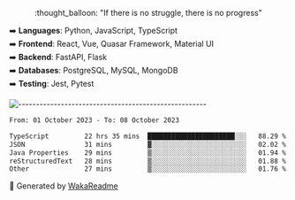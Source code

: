 <p align="center"> 
  :thought_balloon: "If there is no struggle, there is no progress"
</p>

<p align="left">
  ➡️ <strong>Languages</strong>: Python, JavaScript, TypeScript<br>
  ➡️ <strong>Frontend</strong>: React, Vue, Quasar Framework, Material UI<br>
  ➡️ <strong>Backend</strong>: FastAPI, Flask<br>
  ➡️ <strong>Databases</strong>: PostgreSQL, MySQL, MongoDB<br>
  ➡️ <strong>Testing</strong>: Jest, Pytest<br>
</p>

![-----------------------------------------------------](https://raw.githubusercontent.com/andreasbm/readme/master/assets/lines/vintage.png)

<!--START_SECTION:waka-->

```txt
From: 01 October 2023 - To: 08 October 2023

TypeScript         22 hrs 35 mins  ██████████████████████░░░   88.29 %
JSON               31 mins         ▓░░░░░░░░░░░░░░░░░░░░░░░░   02.02 %
Java Properties    29 mins         ▒░░░░░░░░░░░░░░░░░░░░░░░░   01.94 %
reStructuredText   28 mins         ▒░░░░░░░░░░░░░░░░░░░░░░░░   01.88 %
Other              27 mins         ▒░░░░░░░░░░░░░░░░░░░░░░░░   01.76 %
```

<!--END_SECTION:waka-->


🚀 Generated by [WakaReadme](https://github.com/athul/waka-readme)
